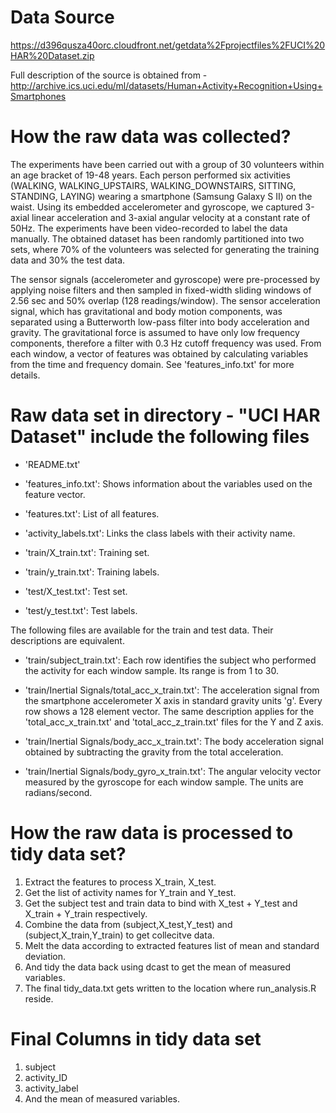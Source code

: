 Data Source
===========

https://d396qusza40orc.cloudfront.net/getdata%2Fprojectfiles%2FUCI%20HAR%20Dataset.zip

Full description of the source is obtained from -
http://archive.ics.uci.edu/ml/datasets/Human+Activity+Recognition+Using+Smartphones

How the raw data was collected?
===============================

The experiments have been carried out with a group of 30 volunteers within an age bracket of 19-48 years. Each person performed six activities (WALKING, WALKING_UPSTAIRS, WALKING_DOWNSTAIRS, SITTING, STANDING, LAYING) wearing a smartphone (Samsung Galaxy S II) on the waist. Using its embedded accelerometer and gyroscope, we captured 3-axial linear acceleration and 3-axial angular velocity at a constant rate of 50Hz. The experiments have been video-recorded to label the data manually. The obtained dataset has been randomly partitioned into two sets, where 70% of the volunteers was selected for generating the training data and 30% the test data.

The sensor signals (accelerometer and gyroscope) were pre-processed by applying noise filters and then sampled in fixed-width sliding windows of 2.56 sec and 50% overlap (128 readings/window). The sensor acceleration signal, which has gravitational and body motion components, was separated using a Butterworth low-pass filter into body acceleration and gravity. The gravitational force is assumed to have only low frequency components, therefore a filter with 0.3 Hz cutoff frequency was used. From each window, a vector of features was obtained by calculating variables from the time and frequency domain. See 'features_info.txt' for more details.

Raw data set in directory - "UCI HAR Dataset"  include the following files
==========================================================================

- 'README.txt'

- 'features_info.txt': Shows information about the variables used on the feature vector.

- 'features.txt': List of all features.

- 'activity_labels.txt': Links the class labels with their activity name.

- 'train/X_train.txt': Training set.

- 'train/y_train.txt': Training labels.

- 'test/X_test.txt': Test set.

- 'test/y_test.txt': Test labels.

The following files are available for the train and test data. Their descriptions are equivalent.

- 'train/subject_train.txt': Each row identifies the subject who performed the activity for each window sample. Its range is from 1 to 30.

- 'train/Inertial Signals/total_acc_x_train.txt': The acceleration signal from the smartphone accelerometer X axis in standard gravity units 'g'. Every row shows a 128 element vector. The same description applies for the 'total_acc_x_train.txt' and 'total_acc_z_train.txt' files for the Y and Z axis.

- 'train/Inertial Signals/body_acc_x_train.txt': The body acceleration signal obtained by subtracting the gravity from the total acceleration.

- 'train/Inertial Signals/body_gyro_x_train.txt': The angular velocity vector measured by the gyroscope for each window sample. The units are radians/second.

How the raw data is processed to tidy data set?
===============================================

1) Extract the features to process X_train, X_test.
2) Get the list of activity names for Y_train and Y_test.
3) Get the subject test and train data to bind with X_test + Y_test and X_train + Y_train respectively.
4) Combine the data from (subject,X_test,Y_test) and (subject,X_train,Y_train) to get collecitve data.
5) Melt the data according to extracted features list of mean and standard deviation.
6) And tidy the data back using dcast to get the mean of measured variables.
7) The final tidy_data.txt gets written to the location where run_analysis.R reside.

Final Columns in tidy data set
==============================

1) subject
2) activity_ID
3) activity_label
4) And the mean of measured variables.
